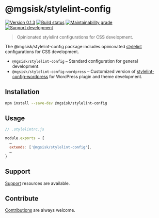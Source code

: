 # @mgsisk/stylelint-config

[![Version 0.1.3][img-version]][url-version]
[![Build status][img-build]][url-build]
[![Maintainability grade][img-maintainability]][url-maintainability]
[![Support development][img-support]][url-support]

> Opinionated stylelint configurations for CSS development.

The @mgsisk/stylelint-config package includes opinionated [stylelint][]
configurations for CSS development.

- `@mgsisk/stylelint-config` – Standard configuration for general development.
- `@mgsisk/stylelint-config-wordpress` – Customized version of
  [stylelint-config-wordpress][] for WordPress plugin and theme development.

[stylelint]: https://stylelint.io
[stylelint-config-wordpress]: https://github.com/WordPress-Coding-Standards/stylelint-config-wordpress

## Installation

```sh
npm install --save-dev @mgsisk/stylelint-config
```

## Usage

```js
// .stylelintrc.js

module.exports = {
  …
  extends: ['@mgsisk/stylelint-config'],
  …
}
```

## Support

[Support][] resources are available.

[support]: https://github.com/mgsisk/stylelint-config/blob/master/support.md

## Contribute

[Contributions][] are always welcome.

[Contributions]: https://github.com/mgsisk/stylelint-config/blob/master/contributing.md

[img-version]: https://img.shields.io/npm/v/@mgsisk/stylelint-config.svg?logo=npm
[img-build]: https://img.shields.io/travis/mgsisk/stylelint-config.svg?logo=travis
[img-maintainability]: https://api.codeclimate.com/v1/badges/976317b25791db4f0e17/maintainability
[img-support]: https://img.shields.io/badge/donate-coffee-darkorange.svg?logo=gratipay&logoColor=fff

[url-version]: https://npmjs.com/package/@mgsisk/stylelint-config
[url-build]: https://travis-ci.org/mgsisk/stylelint-config
[url-maintainability]: https://codeclimate.com/github/mgsisk/stylelint-config/maintainability
[url-support]: https://buymeacoffee.com/mgsisk
